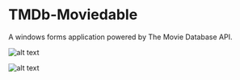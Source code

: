 # TMDb-Moviedable
A windows forms application powered by The Movie Database API.

![alt text](https://preview.ibb.co/jBA4aR/Screenshot_27.png)

![alt text](https://preview.ibb.co/djzSew/Screenshot_30.png)
